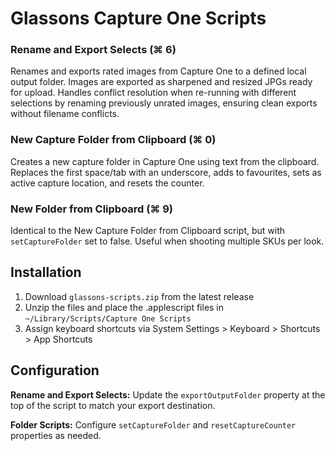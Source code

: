 # Glassons Capture One Scripts

### Rename and Export Selects (⌘ 6)
Renames and exports rated images from Capture One to a defined local output folder. Images are exported as sharpened and resized JPGs ready for upload. Handles conflict resolution when re-running with different selections by renaming previously unrated images, ensuring clean exports without filename conflicts.

### New Capture Folder from Clipboard (⌘ 0)
Creates a new capture folder in Capture One using text from the clipboard. Replaces the first space/tab with an underscore, adds to favourites, sets as active capture location, and resets the counter.

### New Folder from Clipboard (⌘ 9)
Identical to the New Capture Folder from Clipboard script, but with `setCaptureFolder` set to false. Useful when shooting multiple SKUs per look.

## Installation

1. Download `glassons-scripts.zip` from the latest release
2. Unzip the files and place the .applescript files in `~/Library/Scripts/Capture One Scripts`
3. Assign keyboard shortcuts via System Settings > Keyboard > Shortcuts > App Shortcuts

## Configuration

**Rename and Export Selects:** Update the `exportOutputFolder` property at the top of the script to match your export destination.

**Folder Scripts:** Configure `setCaptureFolder` and `resetCaptureCounter` properties as needed.
